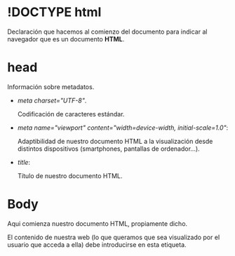 # !DOCTYPE html
Declaración que hacemos al comienzo del documento para indicar al navegador que es un documento **HTML**.


# head
Información sobre metadatos.

* _meta charset="UTF-8"_.


    Codificación de caracteres estándar.
* _meta name="viewport" content="width=device-width, initial-scale=1.0"_: 

    Adaptibilidad de nuestro documento HTML a la visualización desde distintos dispositivos (smartphones, pantallas de ordenador...).

* _title_: 

    Título de nuestro documento HTML.

# Body
Aqui comienza nuestro documento HTML, propiamente dicho.

El contenido de nuestra web (lo que queramos que sea visualizado por el usuario que acceda a ella) debe introducirse en esta etiqueta.

